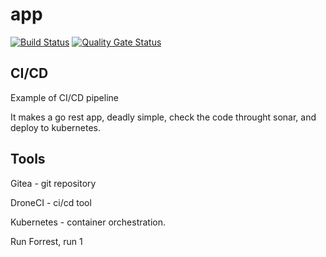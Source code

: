 # app

[![Build Status](http://drone.mdcnet.int/api/badges/amioranza/go-hello-world/status.svg)](http://drone.mdcnet.int/amioranza/go-hello-world)
[![Quality Gate Status](http://sonar.mdcnet.int/api/project_badges/measure?project=amioranza%3Ago-hello-world&metric=alert_status)](http://sonar.mdcnet.int/dashboard?id=amioranza%3Ago-hello-world)

## CI/CD

Example of CI/CD pipeline

It makes a go rest app, deadly simple, check the code throught sonar, and deploy to kubernetes.

## Tools

Gitea - git repository

DroneCI - ci/cd tool

Kubernetes - container orchestration.

Run Forrest, run 1
